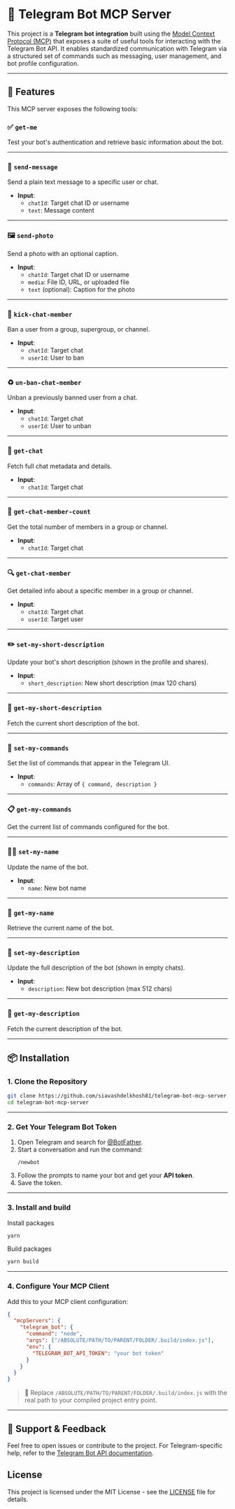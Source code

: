 # 🧠 Telegram Bot MCP Server

This project is a **Telegram bot integration** built using the [Model Context Protocol (MCP)](https://modelcontextprotocol.org/) that exposes a suite of useful tools for interacting with the Telegram Bot API. It enables standardized communication with Telegram via a structured set of commands such as messaging, user management, and bot profile configuration.

---

## 🚀 Features

This MCP server exposes the following tools:

### ✅ `get-me`

Test your bot's authentication and retrieve basic information about the bot.

---

### 💬 `send-message`

Send a plain text message to a specific user or chat.

- **Input**:
  - `chatId`: Target chat ID or username
  - `text`: Message content

---

### 🖼️ `send-photo`

Send a photo with an optional caption.

- **Input**:
  - `chatId`: Target chat ID or username
  - `media`: File ID, URL, or uploaded file
  - `text` (optional): Caption for the photo

---

### 🔨 `kick-chat-member`

Ban a user from a group, supergroup, or channel.

- **Input**:
  - `chatId`: Target chat
  - `userId`: User to ban

---

### ♻️ `un-ban-chat-member`

Unban a previously banned user from a chat.

- **Input**:
  - `chatId`: Target chat
  - `userId`: User to unban

---

### 🧾 `get-chat`

Fetch full chat metadata and details.

- **Input**:
  - `chatId`: Target chat

---

### 👥 `get-chat-member-count`

Get the total number of members in a group or channel.

- **Input**:
  - `chatId`: Target chat

---

### 🔍 `get-chat-member`

Get detailed info about a specific member in a group or channel.

- **Input**:
  - `chatId`: Target chat
  - `userId`: Target user

---

### ✏️ `set-my-short-description`

Update your bot's short description (shown in the profile and shares).

- **Input**:
  - `short_description`: New short description (max 120 chars)

---

### 📄 `get-my-short-description`

Fetch the current short description of the bot.

---

### 📝 `set-my-commands`

Set the list of commands that appear in the Telegram UI.

- **Input**:
  - `commands`: Array of `{ command, description }`

---

### 📋 `get-my-commands`

Get the current list of commands configured for the bot.

---

### 🧑‍💻 `set-my-name`

Update the name of the bot.

- **Input**:
  - `name`: New bot name

---

### 🙋 `get-my-name`

Retrieve the current name of the bot.

---

### 📘 `set-my-description`

Update the full description of the bot (shown in empty chats).

- **Input**:
  - `description`: New bot description (max 512 chars)

---

### 📖 `get-my-description`

Fetch the current description of the bot.

---

## 📦 Installation

### 1. Clone the Repository

```bash
git clone https://github.com/siavashdelkhosh81/telegram-bot-mcp-server.git
cd telegram-bot-mcp-server
```

---

### 2. Get Your Telegram Bot Token

1. Open Telegram and search for [@BotFather](https://t.me/BotFather).
2. Start a conversation and run the command:
   ```
   /newbot
   ```
3. Follow the prompts to name your bot and get your **API token**.
4. Save the token.

---

### 3. Install and build

Install packages

```bash
yarn
```

Build packages

```bash
yarn build
```

---

### 4. Configure Your MCP Client

Add this to your MCP client configuration:

```json
{
  "mcpServers": {
    "telegram_bot": {
      "command": "node",
      "args": ["/ABSOLUTE/PATH/TO/PARENT/FOLDER/.build/index.js"],
      "env": {
        "TELEGRAM_BOT_API_TOKEN": "your bot token"
      }
    }
  }
}
```

> 🔁 Replace `/ABSOLUTE/PATH/TO/PARENT/FOLDER/.build/index.js` with the real path to your compiled project entry point.

---

## 💬 Support & Feedback

Feel free to open issues or contribute to the project. For Telegram-specific help, refer to the [Telegram Bot API documentation](https://core.telegram.org/bots/api).

## License

This project is licensed under the MIT License - see the [LICENSE](LICENSE) file for details.
